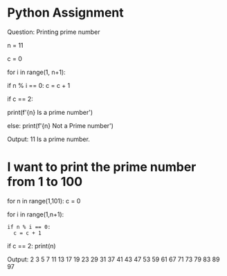 
# Python Assignment

Question: Printing prime number

n = 11

c = 0

for i in range(1, n+1):

  if n % i == 0:
    c = c + 1

if c == 2:

  print(f'{n} Is a prime number')

else:
  print(f'{n} Not a Prime number')


 Output: 11 Is a prime number.

 ## 

 # I want to print the prime number from 1 to 100

for n in range(1,101):
  c = 0

  for i in range(1,n+1):

    if n % i == 0:
      c = c + 1


  if c == 2:
   print(n)

   Output:
   2
3
5
7
11
13
17
19
23
29
31
37
41
43
47
53
59
61
67
71
73
79
83
89
97
